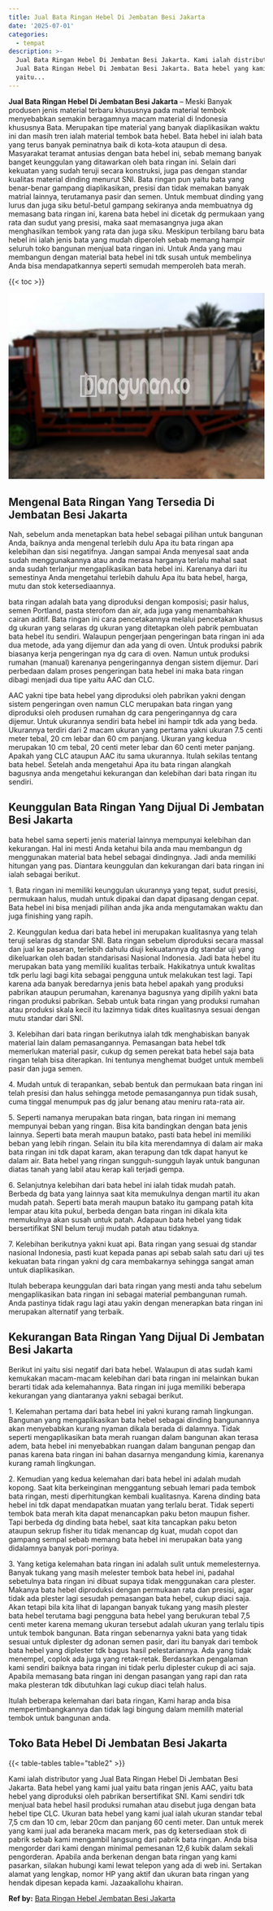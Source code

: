 ```yaml
---
title: Jual Bata Ringan Hebel Di Jembatan Besi Jakarta
date: '2025-07-01'
categories:
  - tempat
description: >-
  Jual Bata Ringan Hebel Di Jembatan Besi Jakarta. Kami ialah distributor yang
  Jual Bata Ringan Hebel Di Jembatan Besi Jakarta. Bata hebel yang kami jual
  yaitu...
---
```


**Jual Bata Ringan Hebel Di Jembatan Besi Jakarta** – Meski Banyak produsen jenis material terbaru khususnya pada material tembok menyebabkan semakin beragamnya macam material di Indonesia khususnya Bata. Merupakan tipe material yang banyak diaplikasikan waktu ini dan masih tren ialah material tembok bata hebel. Bata hebel ini ialah bata yang terus banyak peminatnya baik di kota-kota ataupun di desa. Masyarakat teramat antusias dengan bata hebel ini, sebab memang banyak banget keunggulan yang ditawarkan oleh bata ringan ini. Selain dari kekuatan yang sudah teruji secara konstruksi, juga pas dengan standar kualitas material dinding menurut SNI. Bata ringan pun yaitu bata yang benar-benar gampang diaplikasikan, presisi dan tidak memakan banyak matrial lainnya, terutamanya pasir dan semen. Untuk membuat dinding yang lurus dan juga siku betul-betul gampang sekiranya anda membuatnya dg memasang bata ringan ini, karena bata hebel ini dicetak dg permukaan yang rata dan sudut yang presisi, maka saat memasangnya juga akan menghasilkan tembok yang rata dan juga siku. Meskipun terbilang baru bata hebel ini ialah jenis bata yang mudah diperoleh sebab memang hampir seluruh toko bangunan menjual bata ringan ini. Untuk Anda yang mau membangun dengan material bata hebel ini tdk susah untuk membelinya Anda bisa mendapatkannya seperti semudah memperoleh bata merah.

{{< toc >}}

![Jual Bata Ringan Hebel Di Jembatan Besi Jakarta](/images/jual-hebel-murah-10.png)

## Mengenal Bata Ringan Yang Tersedia Di Jembatan Besi Jakarta

Nah, sebelum anda menetapkan bata hebel sebagai pilihan untuk bangunan Anda, baiknya anda mengenal terlebih dulu Apa itu bata ringan apa kelebihan dan sisi negatifnya. Jangan sampai Anda menyesal saat anda sudah menggunakannya atau anda merasa harganya terlalu mahal saat anda sudah terlanjur mengaplikasikan bata hebel ini. Karenanya dari itu semestinya Anda mengetahui terlebih dahulu Apa itu bata hebel, harga, mutu dan stok ketersediaannya.

bata ringan adalah bata yang diproduksi dengan komposisi; pasir halus, semen Portland, pasta sterofom dan air, ada juga yang menambahkan cairan aditif. Bata ringan ini cara pencetakannya melalui pencetakan khusus dg ukuran yang selaras dg ukuran yang ditetapkan oleh pabrik pembuatan bata hebel itu sendiri. Walaupun pengerjaan pengeringan bata ringan ini ada dua metode, ada yang dijemur dan ada yang di oven. Untuk produksi pabrik biasanya kerja pengeringan nya dg cara di oven. Namun untuk produksi rumahan (manual) karenanya pengeringannya dengan sistem dijemur. Dari perbedaan dalam proses pengeringan bata hebel ini maka bata ringan dibagi menjadi dua tipe yaitu AAC dan CLC.

AAC yakni tipe bata hebel yang diproduksi oleh pabrikan yakni dengan sistem pengeringan oven namun CLC merupakan bata ringan yang diproduksi oleh produsen rumahan dg cara pengeringannya dg cara dijemur. Untuk ukurannya sendiri bata hebel ini hampir tdk ada yang beda. Ukurannya terdiri dari 2 macam ukuran yang pertama yakni ukuran 7.5 centi meter tebal, 20 cm lebar dan 60 cm panjang. Ukuran yang kedua merupakan 10 cm tebal, 20 centi meter lebar dan 60 centi meter panjang. Apakah yang CLC ataupun AAC itu sama ukurannya. Itulah sekilas tentang bata hebel. Setelah anda mengetahui Apa itu bata ringan alangkah bagusnya anda mengetahui kekurangan dan kelebihan dari bata ringan itu sendiri.

## Keunggulan Bata Ringan Yang Dijual Di Jembatan Besi Jakarta

bata hebel sama seperti jenis material lainnya mempunyai kelebihan dan kekurangan. Hal ini mesti Anda ketahui bila anda mau membangun dg menggunakan material bata hebel sebagai dindingnya. Jadi anda memiliki hitungan yang pas. Diantara keunggulan dan kekurangan dari bata ringan ini ialah sebagai berikut.

1\. Bata ringan ini memiliki keunggulan ukurannya yang tepat, sudut presisi, permukaan halus, mudah untuk dipakai dan dapat dipasang dengan cepat. Bata hebel ini bisa menjadi pilihan anda jika anda mengutamakan waktu dan juga finishing yang rapih.

2\. Keunggulan kedua dari bata hebel ini merupakan kualitasnya yang telah teruji selaras dg standar SNI. Bata ringan sebelum diproduksi secara massal dan jual ke pasaran, terlebih dahulu diuji kekuatannya dg standar uji yang dikeluarkan oleh badan standarisasi Nasional Indonesia. Jadi bata hebel itu merupakan bata yang memiliki kualitas terbaik. Hakikatnya untuk kwalitas tdk perlu lagi bagi kita sebagai pengguna untuk melakukan test lagi. Tapi karena ada banyak beredarnya jenis bata hebel apakah yang produksi pabrikan ataupun perumahan, karenanya bagusnya yang dipilih yakni bata ringan produksi pabrikan. Sebab untuk bata ringan yang produksi rumahan atau produksi skala kecil itu lazimnya tidak dites kualitasnya sesuai dengan mutu standar dari SNI.

3\. Kelebihan dari bata ringan berikutnya ialah tdk menghabiskan banyak material lain dalam pemasangannya. Pemasangan bata hebel tdk memerlukan material pasir, cukup dg semen perekat bata hebel saja bata ringan telah bisa diterapkan. Ini tentunya menghemat budget untuk membeli pasir dan juga semen.

4\. Mudah untuk di terapankan, sebab bentuk dan permukaan bata ringan ini telah presisi dan halus sehingga metode pemasangannya pun tidak susah, cuma tinggal menumpuk pas dg jalur benang atau meniru rata-rata air.

5\. Seperti namanya merupakan bata ringan, bata ringan ini memang mempunyai beban yang ringan. Bisa kita bandingkan dengan bata jenis lainnya. Seperti bata merah maupun batako, pasti bata hebel ini memiliki beban yang lebih ringan. Selain itu bila kita merendamnya di dalam air maka bata ringan ini tdk dapat karam, akan terapung dan tdk dapat hanyut ke dalam air. Bata hebel yang ringan sungguh-sungguh layak untuk bangunan diatas tanah yang labil atau kerap kali terjadi gempa.

6\. Selanjutnya kelebihan dari bata hebel ini ialah tidak mudah patah. Berbeda dg bata yang lainnya saat kita memukulnya dengan martil itu akan mudah patah. Seperti bata merah maupun batako itu gampang patah kita lempar atau kita pukul, berbeda dengan bata ringan ini dikala kita memukulnya akan susah untuk patah. Adapaun bata hebel yang tidak bersertifikat SNI belum teruji mudah patah atau tidaknya.

7\. Kelebihan berikutnya yakni kuat api. Bata ringan yang sesuai dg standar nasional Indonesia, pasti kuat kepada panas api sebab salah satu dari uji tes kekuatan bata ringan yakni dg cara membakarnya sehingga sangat aman untuk diaplikasikan.

Itulah beberapa keunggulan dari bata ringan yang mesti anda tahu sebelum mengaplikasikan bata ringan ini sebagai material pembangunan rumah. Anda pastinya tidak ragu lagi atau yakin dengan menerapkan bata ringan ini merupakan alternatif yang terbaik.

## Kekurangan Bata Ringan Yang Dijual Di Jembatan Besi Jakarta

Berikut ini yaitu sisi negatif dari bata hebel. Walaupun di atas sudah kami kemukakan macam-macam kelebihan dari bata ringan ini melainkan bukan berarti tidak ada kelemahannya. Bata ringan ini juga memiliki beberapa kekurangan yang diantaranya yakni sebagai berikut.

1\. Kelemahan pertama dari bata hebel ini yakni kurang ramah lingkungan. Bangunan yang mengaplikasikan bata hebel sebagai dinding bangunannya akan menyebabkan kurang nyaman dikala berada di dalamnya. Tidak seperti mengaplikasikan bata merah ruangan dalam bangunan akan terasa adem, bata hebel ini menyebabkan ruangan dalam bangunan pengap dan panas karena bata ringan ini bahan dasarnya mengandung kimia, karenanya kurang ramah lingkungan.

2\. Kemudian yang kedua kelemahan dari bata hebel ini adalah mudah kopong. Saat kita berkeinginan menggantung sebuah lemari pada tembok bata ringan, mesti diperhitungkan kembali kualitasnya. Karena dinding bata hebel ini tdk dapat mendapatkan muatan yang terlalu berat. Tidak seperti tembok bata merah kita dapat menancapkan paku beton maupun fisher. Tapi berbeda dg dinding bata hebel, saat kita tancapkan paku beton ataupun sekrup fisher itu tidak menancap dg kuat, mudah copot dan gampang sempal sebab memang bata hebel ini merupakan bata yang didalamnya banyak pori-porinya.

3\. Yang ketiga kelemahan bata ringan ini adalah sulit untuk memelesternya. Banyak tukang yang masih melester tembok bata hebel ini, padahal sebetulnya bata ringan ini dibuat supaya tidak menggunakan cara plester. Makanya bata hebel diproduksi dengan permukaan rata dan presisi, agar tidak ada plester lagi sesudah pemasangan bata hebel, cukup diaci saja. Akan tetapi bila kita lihat di lapangan banyak tukang yang masih plester bata hebel terutama bagi pengguna bata hebel yang berukuran tebal 7,5 centi meter karena memang ukuran tersebut adalah ukuran yang terlalu tipis untuk tembok bangunan. Bata ringan sebenarnya yakni bata yang tidak sesuai untuk diplester dg adonan semen pasir, dari itu banyak dari tembok bata hebel yang diplester tdk bagus hasil pelestariannya. Ada yang tidak menempel, coplok ada juga yang retak-retak. Berdasarkan pengalaman kami sendiri baiknya bata ringan ini tidak perlu diplester cukup di aci saja. Apabila memasang bata ringan ini dengan pasangan yang rapi dan rata maka plesteran tdk dibutuhkan lagi cukup diaci telah halus.

Itulah beberapa kelemahan dari bata ringan, Kami harap anda bisa mempertimbangkannya dan tidak lagi bingung dalam memilih material tembok untuk bangunan anda.

## Toko Bata Hebel Di Jembatan Besi Jakarta

{{< table-tables table="table2" >}}

Kami ialah distributor yang Jual Bata Ringan Hebel Di Jembatan Besi Jakarta. Bata hebel yang kami jual yaitu bata ringan jenis AAC, yaitu bata hebel yang diproduksi oleh pabrikan bersertifikat SNI. Kami sendiri tdk menjual bata hebel hasil produksi rumahan atau disebut juga dengan bata hebel tipe CLC. Ukuran bata hebel yang kami jual ialah ukuran standar tebal 7,5 cm dan 10 cm, lebar 20cm dan panjang 60 centi meter. Dan untuk merek yang kami jual ada beraneka macam merk, pas dg ketersediaan stok di pabrik sebab kami mengambil langsung dari pabrik bata ringan. Anda bisa mengorder dari kami dengan minimal pemesanan 12,6 kubik dalam sekali pengorderan. Apabila anda berkenan dengan bata ringan yang kami pasarkan, silakan hubungi kami lewat telepon yang ada di web ini. Sertakan alamat yang lengkap, nomor HP yang aktif dan ukuran bata ringan yang hendak dipesan kepada kami. Jazaakallohu khairan.

**Ref by:** [Bata Ringan Hebel Jembatan Besi Jakarta](https://id.wikipedia.org/wiki/Bata)
